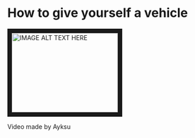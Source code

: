 # How to give yourself a vehicle

<a href="http://www.youtube-nocookie.com/watch?feature=player_embedded&v=2GKGAnVHXng
" target="_blank"><img src="http://img.youtube-nocookie.com/vi/2GKGAnVHXng/0.jpg" 
alt="IMAGE ALT TEXT HERE" width="240" height="180" border="10" /></a>

Video made by Ayksu